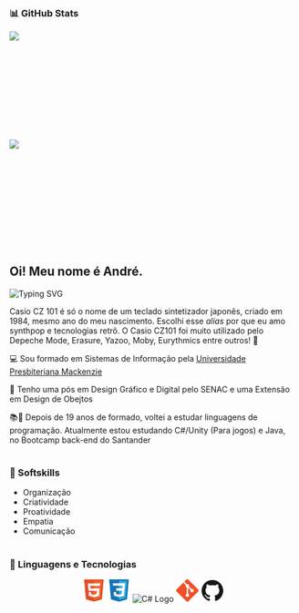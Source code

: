 ### 📊 GitHub Stats

<div style="display: flex; flex-direction: column; gap: 10px;">
  <img height="180em" src="https://github-readme-stats-eight-theta.vercel.app/api/top-langs/?username=CasioCZ101&layout=compact&langs_count=8&theme=tokyonight&include_all_commits=true"/>
  <img height="180em" src="https://github-readme-stats-eight-theta.vercel.app/api?username=CasioCZ101&show_icons=true&theme=tokyonight&include_all_commits=true&count_private=true"/>
      
</div>

#

## Oi! Meu nome é André. 

![Typing SVG](https://readme-typing-svg.demolab.com?font=Fira+Code&pause=1000&color=FFFFFF&left=true&vCenter=true&width=435&lines=Bem-vindo(a)+ao+meu+perfil)

Casio CZ 101 é só o nome de um teclado sintetizador japonês, criado em 1984, mesmo ano do meu nascimento. Escolhi esse *alias* por que eu amo synthpop e tecnologias retrô. O Casio CZ101 foi muito utilizado pelo Depeche Mode, Erasure, Yazoo, Moby, Eurythmics entre outros! 👋

<div>
  <p>💻 Sou formado em Sistemas de Informação pela <a href="https://www.mackenzie.br/graduacao/sao-paulo-higienopolis/sistemas-de-informacao">Universidade Presbiteriana Mackenzie</a></p>
  <p>🎨 Tenho uma pós em Design Gráfico e Digital pelo SENAC e uma Extensão em Design de Obejtos </p>
  <p>📚📖 Depois de 19 anos de formado, voltei a estudar linguagens de programação. Atualmente estou estudando C#/Unity (Para jogos) e Java, no Bootcamp back-end do Santander </p>  
</div>

#

### 🧠 Softskills
- Organização
- Criatividade
- Proatividade
- Empatia
- Comunicação

#

### 🚀 Linguagens e Tecnologias

<p align="center">
  <img alt="HTML5" height="40" width="40" src="https://raw.githubusercontent.com/devicons/devicon/master/icons/html5/html5-original.svg">
  <img alt="CSS3" height="40" width="40" src="https://raw.githubusercontent.com/devicons/devicon/master/icons/css3/css3-original.svg">
  <img alt="C# Logo" height="40" width="40" src="https://camo.githubusercontent.com/d062d59fe5df3044548f176c99f52d6866ac70eea1104374c59b75cbdd2e98e5/68747470733a2f2f646576656c6f7065722e6665646f726170726f6a6563742e6f72672f7374617469632f6c6f676f2f6373686172702e706e67"> 
  <img alt="Git" height="40" width="40" src="https://raw.githubusercontent.com/devicons/devicon/master/icons/git/git-original.svg">
  <img alt="GitHub" height="40" width="40" src="https://raw.githubusercontent.com/devicons/devicon/master/icons/github/github-original.svg">
</p>




#



